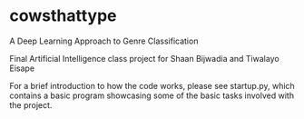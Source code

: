 # cowsthattype
A Deep Learning Approach to Genre Classification

Final Artificial Intelligence class project for Shaan Bijwadia and Tiwalayo Eisape

For a brief introduction to how the code works, please see startup.py, which contains a basic program showcasing some of the basic tasks involved with the project.
